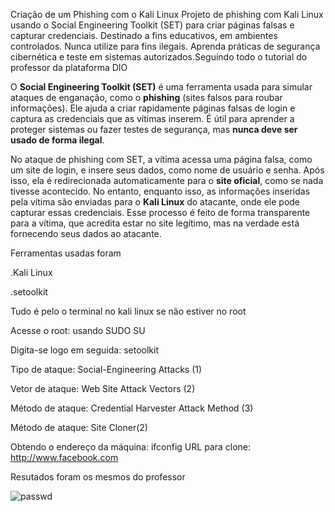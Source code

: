 Criação de um Phishing com o Kali Linux
Projeto de phishing com Kali Linux usando o Social Engineering Toolkit (SET) para criar páginas falsas e capturar credenciais. Destinado a fins educativos, em ambientes controlados. Nunca utilize para fins ilegais. Aprenda práticas de segurança cibernética e teste em sistemas autorizados.Seguindo todo o tutorial do professor da plataforma DIO

O **Social Engineering Toolkit (SET)** é uma ferramenta usada para simular ataques de enganação, como o **phishing** (sites falsos para roubar informações). Ele ajuda a criar rapidamente páginas falsas de login e captura as credenciais que as vítimas inserem. É útil para aprender a proteger sistemas ou fazer testes de segurança, mas **nunca deve ser usado de forma ilegal**.


No ataque de phishing com SET, a vítima acessa uma página falsa, como um site de login, e insere seus dados, como nome de usuário e senha. Após isso, ela é redirecionada automaticamente para o **site oficial**, como se nada tivesse acontecido. No entanto, enquanto isso, as informações inseridas pela vítima são enviadas para o **Kali Linux** do atacante, onde ele pode capturar essas credenciais. Esse processo é feito de forma transparente para a vítima, que acredita estar no site legítimo, mas na verdade está fornecendo seus dados ao atacante.


Ferramentas usadas foram 	



.Kali Linux

.setoolkit

Tudo é pelo o terminal no kali linux se não estiver no root


Acesse o root: usando SUDO SU

Digita-se logo em seguida: setoolkit

Tipo de ataque: Social-Engineering Attacks (1)

Vetor de ataque: Web Site Attack Vectors
(2)

Método de ataque: Credential Harvester Attack Method (3)

Método de ataque: Site Cloner(2)

Obtendo o endereço da máquina: ifconfig
URL para clone: http://www.facebook.com

Resutados foram os mesmos do professor

![passwd](https://github.com/user-attachments/assets/32692540-e9e9-49ea-a52a-ede1859a58dc)
